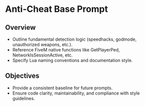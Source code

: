 # Anti-Cheat Base Prompt

## Overview
- Outline fundamental detection logic (speedhacks, godmode, unauthorized weapons, etc.).
- Reference FiveM native functions like GetPlayerPed, NetworkIsSessionActive, etc.
- Specify Lua naming conventions and documentation style.

## Objectives
- Provide a consistent baseline for future prompts.
- Ensure code clarity, maintainability, and compliance with style guidelines.

